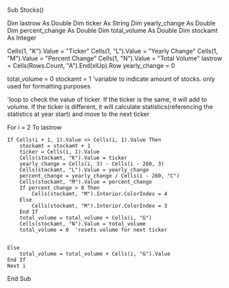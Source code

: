 Sub Stocks()

Dim lastrow As Double
Dim ticker As String
Dim yearly_change As Double
Dim percent_change As Double
Dim total_volume As Double
Dim stockamt As Integer


Cells(1, "K").Value = "Ticker"
Cells(1, "L").Value = "Yearly Change"
Cells(1, "M").Value = "Percent Change"
Cells(1, "N").Value = "Total Volume"
lastrow = Cells(Rows.Count, "A").End(xlUp).Row
yearly_change = 0

total_volume = 0
stockamt = 1    'variable to indicate amount of stocks. only used for formatting purposes


'loop to check the value of ticker. If the ticker is the same, it will add to volume. If the ticker is different, it will calculate statistics(referencing the statistics at year start) and move to the next ticker
    
For i = 2 To lastrow
   
    
    If Cells(i + 1, 1).Value <> Cells(i, 1).Value Then
        stockamt = stockamt + 1
        ticker = Cells(i, 1).Value
        Cells(stockamt, "K").Value = ticker
        yearly_change = Cells(i, 3) - Cells(i - 260, 3)
        Cells(stockamt, "L").Value = yearly_change
        percent_change = yearly_change / Cells(i - 260, "C")
        Cells(stockamt, "M").Value = percent_change
        If percent_change > 0 Then
            Cells(stockamt, "M").Interior.ColorIndex = 4
        Else
            Cells(stockamt, "M").Interior.ColorIndex = 3
        End If
        total_volume = total_volume + Cells(i, "G")
        Cells(stockamt, "N").Value = total_volume
        total_volume = 0  'resets volume for next ticker
        
        
    Else
        total_volume = total_volume + Cells(i, "G").Value
    End If
    Next i
        
        
    
        
    
    
        
        
    






End Sub
